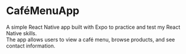 # CaféMenuApp

A simple React Native app built with Expo to practice and test my React Native skills.  
The app allows users to view a café menu, browse products, and see contact information.
